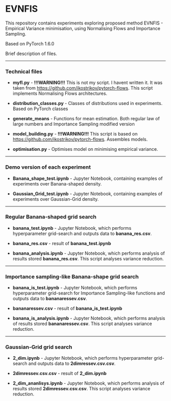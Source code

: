 # EVNFIS
This repository contains experiments exploring proposed method EVNFIS - Empirical Variance minimisation, using Normalising Flows and Importance Sampling.

Based on PyTorch 1.6.0

Brief description of files.

---
### Technical files

- **myfl.py** - **!!!WARNING!!!** This is not my script. I havent written it. It was taken from https://github.com/ikostrikov/pytorch-flows. This script implements 
Normalising Flows architectures.

- **distribution_classes.py** - Classes of distributions used in experiments. Based on PyTorch classes

- **generate_means** - Functions for mean estimation. Both regular law of large numbers and Importance Sampling modified version

- **model_building.py** - **!!!WARNING!!!** This script is based on https://github.com/ikostrikov/pytorch-flows. Assembles models.

- **optimisation.py** - Optimises model on minimising empirical variance.

---

### Demo version of each experiment

- **Banana_shape_test.ipynb** - Jupyter Notebook, containing examples of experiments over Banana-shaped density.

- **Gaussian_Grid_test.ipynb** - Jupyter Notebook, containing examples of experiments over Gaussian-Grid density.

---

### Regular Banana-shaped grid search

- **banana_test.ipynb** - Jupyter Notebook, which performs hyperparameter grid-search and outputs data to **banana_res.csv**.

- **banana_res.csv** - result of **banana_test.ipynb**

- **banana_analysis.ipynb** - Jupyter Notebook, which performs analysis of results stored **banana_res.csv**. This script analyses variance reduction.

---

### Importance sampling-like Banana-shape grid search

- **banana_is_test.ipynb** - Jupyter Notebook, which performs hyperparameter grid-search for Importance Sampling-like functions and outputs data to 
**bananaressev.csv**.

- **bananaressev.csv** - result of **banana_is_test.ipynb**

- **banana_is_analysis.ipynb** - Jupyter Notebook, which performs analysis of results stored **bananaressev.csv**. This script analyses variance reduction.

---

### Gaussian-Grid grid search

- **2_dim.ipynb** - Jupyter Notebook, which performs hyperparameter grid-search and outputs data to **2dimressev.csv.csv**.

- **2dimressev.csv.csv** - result of **2_dim.ipynb**

- **2_dim_ananlisys.ipynb** - Jupyter Notebook, which performs analysis of results stored **2dimressev.csv.csv**. This script analyses variance reduction.
